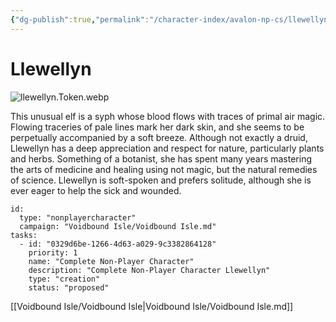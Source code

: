 ```yaml
---
{"dg-publish":true,"permalink":"/character-index/avalon-np-cs/llewellyn/","title":"Llewellyn","tags":["JournalEntryPage"]}
---
```






# Llewellyn
![llewellyn.Token.webp](/img/user/Voidbound%20token%20images/llewellyn.Token.webp)

This unusual elf is a syph whose blood flows with traces of primal air magic. Flowing traceries of pale lines mark her dark skin, and she seems to be perpetually accompanied by a soft breeze. Although not exactly a druid, Llewellyn has a deep appreciation and respect for nature, particularly plants and herbs. Something of a botanist, she has spent many years mastering the arts of medicine and healing using not magic, but the natural remedies of science. Llewellyn is soft-spoken and prefers solitude, although she is ever eager to help the sick and wounded.

```RpgManager4
id: 
  type: "nonplayercharacter"
  campaign: "Voidbound Isle/Voidbound Isle.md"
tasks: 
  - id: "0329d6be-1266-4d63-a029-9c3382864128"
    priority: 1
    name: "Complete Non-Player Character"
    description: "Complete Non-Player Character Llewellyn"
    type: "creation"
    status: "proposed"
```
[[Voidbound Isle/Voidbound Isle\|Voidbound Isle/Voidbound Isle.md]]